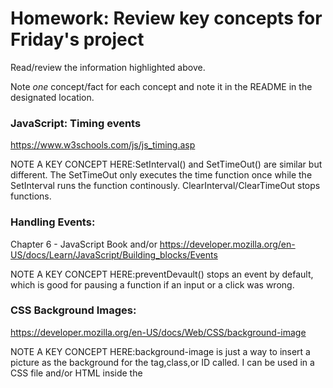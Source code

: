 # Homework: Review key concepts for Friday's project

Read/review the information highlighted above.

Note *one* concept/fact for each concept and note it in the README in the designated location.

### JavaScript: Timing events
https://www.w3schools.com/js/js_timing.asp

NOTE A KEY CONCEPT HERE:SetInterval() and SetTimeOut() are similar but different. The SetTimeOut only executes the time function once while the SetInterval runs the function continously. ClearInterval/ClearTimeOut stops functions.


### Handling Events: 
Chapter 6 - JavaScript Book and/or https://developer.mozilla.org/en-US/docs/Learn/JavaScript/Building_blocks/Events

NOTE A KEY CONCEPT HERE:preventDevault() stops an event by default, which is good for pausing a function if an input or a click was wrong.


### CSS Background Images: 
https://developer.mozilla.org/en-US/docs/Web/CSS/background-image

NOTE A KEY CONCEPT HERE:background-image is just a way to insert a picture as the background for the tag,class,or ID called. I can be used in a CSS file and/or HTML inside the <style> tag. 

